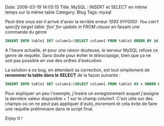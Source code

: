 Date: 2009-03-19 14:05:15
Title: MySQL : INSERT et SELECT en même temps sur la même table
Category: Blog
Tags: mysql

Peut-être vous est-il arrivé d'avoir la terrible erreur _1093 (HY000): You can't specify target table 'foo' for update in FROM clause_ en faisant une commande du genre

``` sql
INSERT INTO table1 SET column1=(SELECT column1 FROM table1 ORDER BY id DESC LIMIT 1)+1
```

A l'heure actuelle, et pour une raison douteuse, le serveur MySQL refuse ce genre de requête. Sans doute pour éviter le _télescopage_, bien que ça ne soit pas possible en vue des ordres d'exécution.

La solution à ce bug, en attendant sa correction, est tout simplement de **renommer la table dans le SELECT** de la façon suivante :

``` sql
INSERT INTO table1 SET column1=(SELECT column1 FROM table1 AS x ORDER BY id DESC LIMIT 1)+1
```

Pour expliquer un peu l'exemple, j'insère un enregistrement auquel j'assigne la dernière valeur disponible + 1 sur le champ column1. C'est utile sur des champs où on ne peut pas appliquer d'*auto_increment* et cela évite de faire une requête préliminaire dans le script final.

_Enjoy It !_
